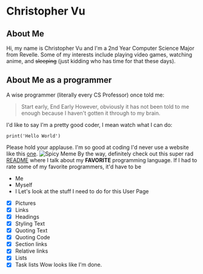# Christopher Vu
## About Me
Hi, my name is Christopher Vu and I'm a 2nd Year Computer Science Major from Revelle. Some of my interests include playing video games, watching anime, and ~~sleeping~~ (just kidding who has time for that these days). 

## About Me as a programmer
A wise programmer (literally every CS Professor) once told me:
> Start early, End Early
However, obviously it has not been told to me enough because I haven't gotten it through to my brain. 

I'd like to say I'm a pretty good coder, I mean watch what I can do:
```
print('Hello World')
```
Please hold your applause. I'm so good at coding I'd never use a website like this [one](https://stackoverflow.com/).
![Spicy Meme](https://i.redd.it/bhh0hydhidq61.jpg)
By the way, definitely check out this super rad [README](README.md) where I talk about my **FAVORITE** programming language.
If I had to rate some of my favorite programmers, it'd have to be
- Me
- Myself
- I
Let's look at the stuff I need to do for this User Page
- [x] Pictures
- [x] Links
- [x] Headings
- [x] Styling Text
- [x] Quoting Text
- [x] Quoting Code
- [x] Section links
- [x] Relative links
- [x] Lists
- [x] Task lists
Wow looks like I'm done.
